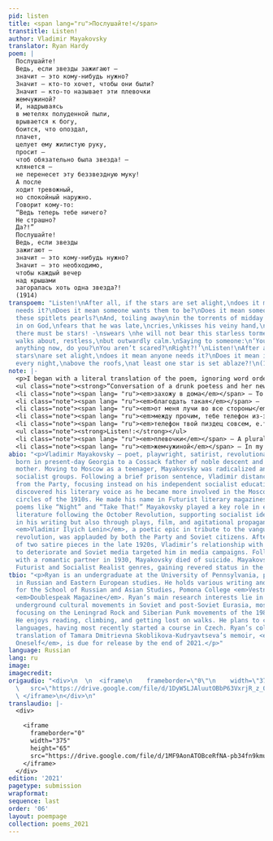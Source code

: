 ```yaml
---
pid: listen
title: <span lang="ru">Послушайте!</span>
transtitle: Listen!
author: Vladimir Mayakovsky
translator: Ryan Hardy
poem: |
  Послушайте!
  Ведь, если звезды зажигают —
  значит — это кому-нибудь нужно?
  Значит — кто-то хочет, чтобы они были?
  Значит — кто-то называет эти плевочки
  жемчужиной?
  И, надрываясь
  в метелях полуденной пыли,
  врывается к богу,
  боится, что опоздал,
  плачет,
  целует ему жилистую руку,
  просит —
  чтоб обязательно была звезда! —
  клянется —
  не перенесет эту беззвездную муку!
  А после
  ходит тревожный,
  но спокойный наружно.
  Говорит кому-то:
  “Ведь теперь тебе ничего?
  Не страшно?
  Да?!”
  Послушайте!
  Ведь, если звезды
  зажигают —
  значит — это кому-нибудь нужно?
  Значит — это необходимо,
  чтобы каждый вечер
  над крышами
  загоралась хоть одна звезда?!
  (1914)
transpoem: "Listen!\nAfter all, if the stars are set alight,\ndoes it mean anyone
  needs it?\nDoes it mean someone wants them to be?\nDoes it mean someone is calling
  these spitlets pearls?\nAnd, toiling away\nin the torrents of midday dust,\nhe bursts
  in on God,\nfears that he was late,\ncries,\nkisses his veiny hand,\nasks \nthat
  there must be stars! -\nswears \nhe will not bear this starless torment!\nAnd after,\nhe
  walks about, restless,\nbut outwardly calm.\nSaying to someone:\n‘You don’t have
  anything now, do you?\nYou aren’t scared?\nRight?!’\nListen!\nAfter all, if the
  stars\nare set alight,\ndoes it mean anyone needs it?\nDoes it mean it’s necessary\nthat
  every night,\nabove the roofs,\nat least one star is set ablaze?!\n(1914)\n"
note: |-
  <p>I began with a literal translation of the poem, ignoring word order and providing several translations of the same words to choose from later. Next, I formatted lines to match the original poem. Before moving onto polishing, I also identified turns of phrase that would need more time and thought to accurately incorporate into a final product. In polishing my rough translation of Mogutin’s poem, I began by adjusting word order to best match the point of syllabic emphasis in each clause, while with Mayakovsky’s I focused more on the emotions behind the poem. I then moved to honing in on word choices, leaving notes that indicated desired sentiment where I was still unsure of what I wanted to highlight. Next, I read through, thoughtfully evaluating and altering verb choices based on verbal aspect and active-passive voice within the clause. Lastly, I reviewed capitalization, punctuation, and line breaks to best match the original. A series of more detailed notes regarding stylistic choices in my translation are listed below:</p>
  <ul class="note"><strong>“Conversation of a drunk poetess and her new lover”:</strong></ul>
  <li class="note"><span lang= "ru"><em>захожу в дома</em></span> — To maintain the poetess’ conversational tone, I translated the prefix <span lang= "ru"><em>за-</em></span> as indicative of fleeting entrances, in which “I swing by” felt more appropriate.</li>
  <li class="note"><span lang= "ru"><em>благодать такая</em></span> —  <span lang= "ru"><em>Такая</em></span> indicates a conversational ellipsis and buffer around the verb. I added “sort of” to add a brief pause to the line and slightly dampen the verb’s delivery.</li>
  <li class="note"><span lang= "ru"><em>от меня лучи во все стороны</em></span> — “Beams” highlighted the emanating light of a saintly glow. I added “of light” to ensure readers wouldn’t picture large beams of wood protruding from the poetess. I inserted “going” into my translation of <span lang= "ru"><em>во все стороны</em></span> to highlight the outward movement indicated by the accusative case while maintaining a similar meter.</li>
  <li class="note"><span lang= "ru"><em>между прочим, тебе телефон из-за меня отключили</em></span> — I originally translated this section as “it was cause of me that your phone line / was cut off.” I moved “cause of me” to the second line to improve the flow of the first. I also shortened “because" to “cause,” to soften the point of emphasis on “me” in the sentence.</li>
  <li class="note"><span lang= "ru"><em>телефон твой пиздец совсем, е.т.м.!</em></span> — I was struck by the sudden heatedness of this line and hoped to highlight it. I considered “your phone is totally fucked up,” but didn’t want the line sounding redundant when paired with the <span lang= "ru"><em>е.т.м.!</em></span> (“fuck your mother”). Given the wide range of meanings for <span lang= "ru"><em>пиздец</em></span>, “your phone is a total piece of shit, you motherfucker” fit the build and tone of the line best.</li>
  <ul class="note"><strong>Listen!:</strong></ul>
  <li class="note"><span lang= "ru"><em>плевочки</em></span> — A plural, diminutive form of <span lang= "ru"><em>плевок</em></span>, meaning “spit.” Originally, I translated the word as “spittles,” but felt that it was out of place. While somewhat contrived, “spitlets” offered a more robust alternative that could more easily be imagined in individual units.</li>
  <li class="note"><span lang= "ru"><em>жемчужиной</em></span> — In my rough translation, I translated this word as “pearl-like,” but found that it slowed the meter’s momentum. The shift to “pearls” as a subject complement to the direct object, improved fluidity while adding a luster to the otherwise gross imagery of bits of spit. I felt that this was closer to Mayakovsky’s poetic intentions for the phrase.</li>
abio: "<p>Vladimir Mayakovsky — poet, playwright, satirist, revolutionary, and futurist—was
  born in present-day Georgia to a Cossack father of noble descent and a Ukrainian
  mother. Moving to Moscow as a teenager, Mayakovsky was radicalized and joined local
  socialist groups. Following a brief prison sentence, Vladimir distanced himself
  from the Party, focusing instead on his independent socialist education. Mayakovsky
  discovered his literary voice as he became more involved in the Moscow artists’
  circles of the 1910s. He made his name in Futurist literary magazines with early
  poems like “Night” and “Take That!” Mayakovsky played a key role in early Bolshevik
  literature following the October Revolution, supporting socialist ideology not only
  in his writing but also through plays, film, and agitational propaganda. Mayakovsky’s
  <em>Vladimir Ilyich Lenin</em>, a poetic epic in tribute to the vanguard of the
  revolution, was applauded by both the Party and Soviet citizens. After the release
  of two satire pieces in the late 1920s, Vladimir’s relationship with the Party began
  to deteriorate and Soviet media targeted him in media campaigns. Following an argument
  with a romantic partner in 1930, Mayakovsky died of suicide. Mayakovsky’s pioneered
  Futurist and Socialist Realist genres, gaining revered status in the Soviet canon.</p>\n"
tbio: "<p>Ryan is an undergraduate at the University of Pennsylvania, pursuing a degree
  in Russian and Eastern European studies. He holds various writing and editing positions
  for the School of Russian and Asian Studies, Pomona College <em>Vestnik</em>, and
  <em>Doublespeak Magazine</em>. Ryan’s main research interests lie in the study of
  underground cultural movements in Soviet and post-Soviet Eurasia, most recently
  focusing on the Leningrad Rock and Siberian Punk movements of the 1980s and ’90s.
  He enjoys reading, climbing, and getting lost on walks. He plans to continue learning
  languages, having most recently started a course in Czech. Ryan’s collaborative
  translation of Tamara Dmitrievna Skoblikova-Kudryavtseva’s memoir, <em>Words for
  Oneself</em>, is due for release by the end of 2021.</p>"
language: Russian
lang: ru
image: 
imagecredit: 
origaudio: "<div>\n  \n  <iframe\n    frameborder=\"0\"\n    width=\"375\"\n    height=\"65\"\n
  \   src=\"https://drive.google.com/file/d/1DyW5LJAluutOBbP63VxrjR_z_QGXYmbd/preview\">\n
  \ </iframe>\n</div>\n"
translaudio: |-
  <div>

    <iframe
      frameborder="0"
      width="375"
      height="65"
      src="https://drive.google.com/file/d/1MF9AonATOBceRfNA-pb34fn9kmuaGTlG/preview">
    </iframe>
  </div>
edition: '2021'
pagetype: submission
wrapformat: 
sequence: last
order: '06'
layout: poempage
collection: poems_2021
---
```

